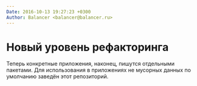 ```yaml
---
Date: 2016-10-13 19:27:23 +0300
Author: Balancer <balancer@balancer.ru>
---
```


# Новый уровень рефакторинга

Теперь конкретные приложения, наконец, пишутся отдельными пакетами. Для
использования в приложениях не мусорных данных по умолчанию заведён этот
репозиторий.
